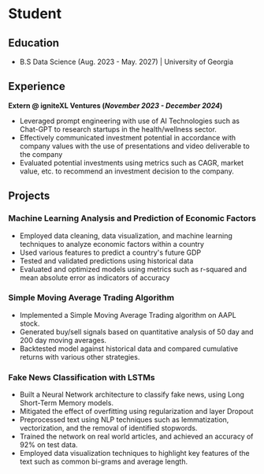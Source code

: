 # Student

## Education
- B.S Data Science (Aug. 2023 - May. 2027) | University of Georgia

## Experience
**Extern @ igniteXL Ventures (_November 2023 - December 2024_)**
- Leveraged prompt engineering with use of AI Technologies such as Chat-GPT to research startups in the health/wellness sector.
- Effectively communicated investment potential in accordance with company values with the use of presentations and video deliverable to the company
- Evaluated potential investments using metrics such as CAGR, market value, etc. to recommend an investment decision to the company.

## Projects
### Machine Learning Analysis and Prediction of Economic Factors
- Employed data cleaning, data visualization, and machine learning techniques to analyze economic factors within a country
- Used various features to predict a country's future GDP
- Tested and validated predictions using historical data
- Evaluated and optimized models using metrics such as r-squared and mean absolute error as indicators of accuracy

### Simple Moving Average Trading Algorithm
- Implemented a Simple Moving Average Trading algorithm on AAPL stock.
- Generated buy/sell signals based on quantitative analysis of 50 day and 200 day moving averages.
- Backtested model against historical data and compared cumulative returns with various other strategies.

### Fake News Classification with LSTMs
- Built a Neural Network architecture to classify fake news, using Long Short-Term Memory models.
- Mitigated the effect of overfitting using regularization and layer Dropout
- Preprocessed text using NLP techniques such as lemmatization, vectorization, and the removal of identified stopwords.
- Trained the network on real world articles, and achieved an accuracy of 92% on test data.
- Employed data visualization techniques to highlight key features of the text such as common bi-grams and average length.
